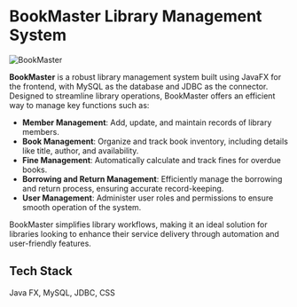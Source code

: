 # BookMaster Library Management System

![BookMaster](https://github.com/user-attachments/assets/4d59f978-3c12-4d80-9028-d59ba0752e0a)

**BookMaster** is a robust library management system built using JavaFX for the frontend, with MySQL as the database and JDBC as the connector. Designed to streamline library operations, BookMaster offers an efficient way to manage key functions such as:

- **Member Management**: Add, update, and maintain records of library members.
- **Book Management**: Organize and track book inventory, including details like title, author, and availability.
- **Fine Management**: Automatically calculate and track fines for overdue books.
- **Borrowing and Return Management**: Efficiently manage the borrowing and return process, ensuring accurate record-keeping.
- **User Management**: Administer user roles and permissions to ensure smooth operation of the system.

BookMaster simplifies library workflows, making it an ideal solution for libraries looking to enhance their service delivery through automation and user-friendly features.


## Tech Stack

Java FX, 
MySQL, 
JDBC, 
CSS

